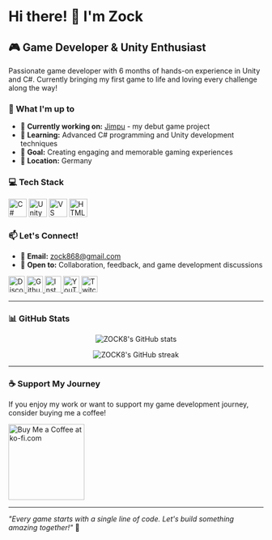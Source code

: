 # Hi there! 👋 I'm Zock

## 🎮 Game Developer & Unity Enthusiast

Passionate game developer with 6 months of hands-on experience in Unity and C#. Currently bringing my first game to life and loving every challenge along the way!

### 🚀 What I'm up to
- 🔭 **Currently working on:** [Jimpu](http://github.com/ZOCK-Games/Jimpu) - my debut game project
- 🌱 **Learning:** Advanced C# programming and Unity development techniques
- 🎯 **Goal:** Creating engaging and memorable gaming experiences
- 📍 **Location:** Germany

### 💻 Tech Stack

<p align="left">
<a href="https://docs.microsoft.com/en-us/dotnet/csharp/" target="_blank" rel="noreferrer"><img src="https://raw.githubusercontent.com/danielcranney/readme-generator/main/public/icons/skills/csharp-colored.svg" width="36" height="36" alt="C#" title="C#"/></a>
<a href="https://unity.com/" target="_blank" rel="noreferrer"><img src="https://raw.githubusercontent.com/danielcranney/readme-generator/main/public/icons/skills/unity-colored.svg" width="36" height="36" alt="Unity" title="Unity"/></a>
<a href="https://code.visualstudio.com/" target="_blank" rel="noreferrer"><img src="https://raw.githubusercontent.com/danielcranney/readme-generator/main/public/icons/skills/visualstudiocode-colored.svg" width="36" height="36" alt="VS Code" title="VS Code"/></a>
<a href="https://developer.mozilla.org/en-US/docs/Glossary/HTML5" target="_blank" rel="noreferrer"><img src="https://raw.githubusercontent.com/danielcranney/readme-generator/main/public/icons/skills/html5-colored.svg" width="36" height="36" alt="HTML5" title="HTML5"/></a>
</p>

### 📫 Let's Connect!

- 📧 **Email:** [zock868@gmail.com](mailto:zock868@gmail.com)
- 💬 **Open to:** Collaboration, feedback, and game development discussions

<p align="left">
<a href="https://discord.com/users/ZOCK8" target="_blank" rel="noreferrer">
<picture>
<source media="(prefers-color-scheme: dark)" srcset="https://raw.githubusercontent.com/danielcranney/readme-generator/main/public/icons/socials/discord-dark.svg" />
<source media="(prefers-color-scheme: light)" srcset="https://raw.githubusercontent.com/danielcranney/readme-generator/main/public/icons/socials/discord.svg" />
<img src="https://raw.githubusercontent.com/danielcranney/readme-generator/main/public/icons/socials/discord.svg" width="32" height="32" alt="Discord" title="Discord" />
</picture>
</a>
<a href="https://www.github.com/ZOCK8" target="_blank" rel="noreferrer">
<picture>
<source media="(prefers-color-scheme: dark)" srcset="https://raw.githubusercontent.com/danielcranney/readme-generator/main/public/icons/socials/github-dark.svg" />
<source media="(prefers-color-scheme: light)" srcset="https://raw.githubusercontent.com/danielcranney/readme-generator/main/public/icons/socials/github.svg" />
<img src="https://raw.githubusercontent.com/danielcranney/readme-generator/main/public/icons/socials/github.svg" width="32" height="32" alt="Github" title="Github" />
</picture>
</a>
<a href="http://www.instagram.com/zock_8" target="_blank" rel="noreferrer">
<picture>
<source media="(prefers-color-scheme: dark)" srcset="https://raw.githubusercontent.com/danielcranney/readme-generator/main/public/icons/socials/instagram-dark.svg" />
<source media="(prefers-color-scheme: light)" srcset="https://raw.githubusercontent.com/danielcranney/readme-generator/main/public/icons/socials/instagram.svg" />
<img src="https://raw.githubusercontent.com/danielcranney/readme-generator/main/public/icons/socials/instagram.svg" width="32" height="32" alt="Instagram" title="Instagram" />
</picture>
</a>
<a href="https://www.youtube.com/@zock8" target="_blank" rel="noreferrer">
<picture>
<source media="(prefers-color-scheme: dark)" srcset="https://raw.githubusercontent.com/danielcranney/readme-generator/main/public/icons/socials/youtube-dark.svg" />
<source media="(prefers-color-scheme: light)" srcset="https://raw.githubusercontent.com/danielcranney/readme-generator/main/public/icons/socials/youtube.svg" />
<img src="https://raw.githubusercontent.com/danielcranney/readme-generator/main/public/icons/socials/youtube.svg" width="32" height="32" alt="YouTube" title="YouTube" />
</picture>
</a>
<a href="https://www.twitch.tv/zock__8" target="_blank" rel="noreferrer">
<picture>
<source media="(prefers-color-scheme: dark)" srcset="https://raw.githubusercontent.com/danielcranney/readme-generator/main/public/icons/socials/twitch-dark.svg" />
<source media="(prefers-color-scheme: light)" srcset="https://raw.githubusercontent.com/danielcranney/readme-generator/main/public/icons/socials/twitch.svg" />
<img src="https://raw.githubusercontent.com/danielcranney/readme-generator/main/public/icons/socials/twitch.svg" width="32" height="32" alt="Twitch" title="Twitch" />
</picture>
</a>
</p>

---

### 📊 GitHub Stats

<p align="center">
<img src="https://github-readme-stats.vercel.app/api?username=ZOCK8&show_icons=true&hide=issues&title_color=f97316&text_color=ffffff&icon_color=0891b2&bg_color=181824&hide_border=true" alt="ZOCK8's GitHub stats" />
</p>

<p align="center">
<img src="https://github-readme-streak-stats.herokuapp.com/?user=ZOCK8&stroke=ffffff&background=181824&ring=f97316&fire=f97316&currStreakNum=ffffff&currStreakLabel=f97316&sideNums=ffffff&sideLabels=ffffff&dates=ffffff&hide_border=true" alt="ZOCK8's GitHub streak" />
</p>

---

### ☕ Support My Journey

If you enjoy my work or want to support my game development journey, consider buying me a coffee!

<a href="https://www.ko-fi.com/zock8">
<img src="https://storage.ko-fi.com/cdn/kofi2.png?v=3" width="150" alt="Buy Me a Coffee at ko-fi.com"/>
</a>

---

*"Every game starts with a single line of code. Let's build something amazing together!"* 🎯
